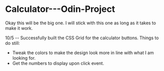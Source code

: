 # Calculator---Odin-Project

Okay this will be the big one. I will stick with this one as long as it takes to make it work. 

10/5 -- Successfully built the CSS Grid for the calculator buttons. 
Things to do still:
- Tweak the colors to make the design look more in line with what I am looking for.
- Get the numbers to display upon click event.
